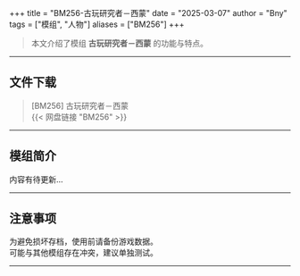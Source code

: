 +++
title = "BM256-古玩研究者－西蒙"
date = "2025-03-07"
author = "Bny"
tags = ["模组", "人物"]
aliases = ["BM256"]
+++

> 本文介绍了模组 **古玩研究者－西蒙** 的功能与特点。

---

## 文件下载

> [BM256] 古玩研究者－西蒙  
{{< 网盘链接 "BM256" >}}  

---

## 模组简介

>  
内容有待更新...  

---

## 注意事项

>  
为避免损坏存档，使用前请备份游戏数据。  
可能与其他模组存在冲突，建议单独测试。  

---

